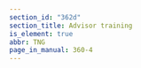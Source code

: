 ```yaml
---
section_id: "362d"
section_title: Advisor training
is_element: true
abbr: TNG
page_in_manual: 360-4
---
```

